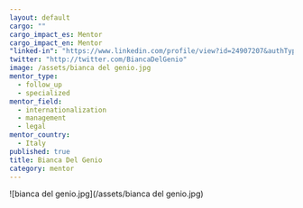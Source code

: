 ```yaml
---
layout: default
cargo: ""
cargo_impact_es: Mentor
cargo_impact_en: Mentor
"linked-in": "https://www.linkedin.com/profile/view?id=24907207&authType=NAME_SEARCH&authToken=xzZe&locale=en_US&srchid=63507631437495497558&srchindex=3&srchtotal=2096&trk=vsrp_people_res_name&trkInfo=VSRPsearchId%3A63507631437495497558%2CVSRPtargetId%3A24907207%2CVSRPcmpt%3Aprimary%2CVSRPnm%3Atrue"
twitter: "http://twitter.com/BiancaDelGenio"
image: /assets/bianca del genio.jpg
mentor_type: 
  - follow_up
  - specialized
mentor_field: 
  - internationalization
  - management
  - legal
mentor_country: 
  - Italy
published: true
title: Bianca Del Genio
category: mentor
---
```



![bianca del genio.jpg](/assets/bianca del genio.jpg)
